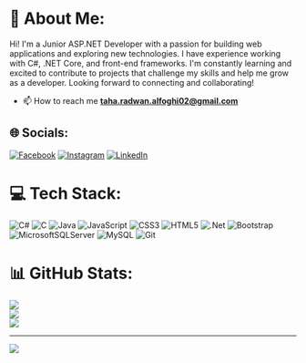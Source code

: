 # 💫 About Me:
Hi! I'm a Junior ASP.NET Developer with a passion for building web applications and exploring new technologies. I have experience working with C#, .NET Core, and front-end frameworks. I'm constantly learning and excited to contribute to projects that challenge my skills and help me grow as a developer. Looking forward to connecting and collaborating!

- 📫 How to reach me **taha.radwan.alfoghi02@gmail.com**

## 🌐 Socials:
[![Facebook](https://img.shields.io/badge/Facebook-%231877F2.svg?logo=Facebook&logoColor=white)](https://facebook.com/TahaR.Alfoghi) [![Instagram](https://img.shields.io/badge/Instagram-%23E4405F.svg?logo=Instagram&logoColor=white)](https://instagram.com/taha__alfoghi) [![LinkedIn](https://img.shields.io/badge/LinkedIn-%230077B5.svg?logo=linkedin&logoColor=white)](https://linkedin.com/in/TahaAlfoghi) 

# 💻 Tech Stack:
![C#](https://img.shields.io/badge/c%23-%23239120.svg?style=for-the-badge&logo=csharp&logoColor=white) ![C](https://img.shields.io/badge/c-%2300599C.svg?style=for-the-badge&logo=c&logoColor=white) ![Java](https://img.shields.io/badge/java-%23ED8B00.svg?style=for-the-badge&logo=openjdk&logoColor=white) ![JavaScript](https://img.shields.io/badge/javascript-%23323330.svg?style=for-the-badge&logo=javascript&logoColor=%23F7DF1E) ![CSS3](https://img.shields.io/badge/css3-%231572B6.svg?style=for-the-badge&logo=css3&logoColor=white) ![HTML5](https://img.shields.io/badge/html5-%23E34F26.svg?style=for-the-badge&logo=html5&logoColor=white) ![.Net](https://img.shields.io/badge/.NET-5C2D91?style=for-the-badge&logo=.net&logoColor=white) ![Bootstrap](https://img.shields.io/badge/bootstrap-%238511FA.svg?style=for-the-badge&logo=bootstrap&logoColor=white) ![MicrosoftSQLServer](https://img.shields.io/badge/Microsoft%20SQL%20Server-CC2927?style=for-the-badge&logo=microsoft%20sql%20server&logoColor=white) ![MySQL](https://img.shields.io/badge/mysql-4479A1.svg?style=for-the-badge&logo=mysql&logoColor=white) ![Git](https://img.shields.io/badge/git-%23F05033.svg?style=for-the-badge&logo=git&logoColor=white)
# 📊 GitHub Stats:
![](https://github-readme-stats.vercel.app/api?username=tahaalfoghi&theme=dark&hide_border=true&include_all_commits=false&count_private=false)<br/>
![](https://github-readme-streak-stats.herokuapp.com/?user=tahaalfoghi&theme=dark&hide_border=true)<br/>
![](https://github-readme-stats.vercel.app/api/top-langs/?username=tahaalfoghi&theme=dark&hide_border=true&include_all_commits=false&count_private=false&layout=compact)

---
[![](https://visitcount.itsvg.in/api?id=tahaalfoghi&icon=0&color=0)](https://visitcount.itsvg.in)

<!-- Proudly created with GPRM ( https://gprm.itsvg.in ) -->

